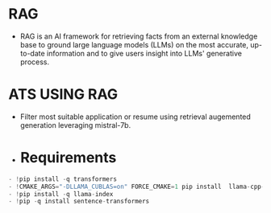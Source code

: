 # RAG
- RAG is an AI framework for retrieving facts from an external knowledge base to ground large language models (LLMs) on the most accurate,
  up-to-date information and to give users insight into LLMs' generative process.

# ATS USING RAG
- Filter most suitable application or resume using retrieval augemented generation leveraging mistral-7b.

- # Requirements
 ```python
- !pip install -q transformers
- !CMAKE_ARGS="-DLLAMA_CUBLAS=on" FORCE_CMAKE=1 pip install  llama-cpp-python --no-cache-dir # remove args to work in cpu
- !pip install -q llama-index
- !pip -q install sentence-transformers
```
